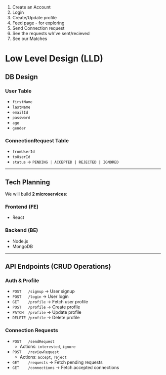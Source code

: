 1. Create an Account
2. Login
3. Create/Update profile
4. Feed page - for exploring
5. Send Connection request
6. See the requests wh've sent/recieved
7. See our Matches

# Low Level Design (LLD)

## DB Design

### User Table

- `firstName`
- `lastName`
- `emailId`
- `password`
- `age`
- `gender`

### ConnectionRequest Table

- `fromUserId`
- `toUserId`
- `status` → `PENDING | ACCEPTED | REJECTED | IGNORED`

---

## Tech Planning

We will build **2 microservices**:

### Frontend (FE)

- React

### Backend (BE)

- Node.js
- MongoDB

---

## API Endpoints (CRUD Operations)

### Auth & Profile

- `POST   /signup` → User signup
- `POST   /login` → User login
- `GET    /profile` → Fetch user profile
- `POST   /profile` → Create profile
- `PATCH  /profile` → Update profile
- `DELETE /profile` → Delete profile

### Connection Requests

- `POST   /sendRequest`
  - Actions: `interested`, `ignore`
- `POST   /reviewRequest`
  - Actions: `accept`, `reject`
- `GET    /requests` → Fetch pending requests
- `GET    /connections` → Fetch accepted connections
